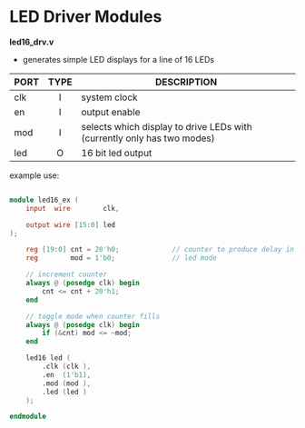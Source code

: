 # LED Driver Modules

__led16_drv.v__

* generates simple LED displays for a line of 16 LEDs

| PORT | TYPE | DESCRIPTION |
|------|:----:|-------------|
| clk  | I    | system clock |
| en   | I    | output enable |
| mod  | I    | selects which display to drive LEDs with (currently only has two modes) |
| led  | O    | 16 bit led output |

example use:
``` verilog

module led16_ex (
	input  wire        clk,

	output wire [15:0] led
);

	reg [19:0] cnt = 20'h0;				// counter to produce delay in mode switch
	reg        mod = 1'b0;				// led mode

	// increment counter
	always @ (posedge clk) begin
		cnt <= cnt + 20'h1;
	end

	// toggle mode when counter fills
	always @ (posedge clk) begin
		if (&cnt) mod <= ~mod;
	end

	led16 led (
		.clk (clk ),
		.en  (1'b1),
		.mod (mod ),
		.led (led )
	);

endmodule

```